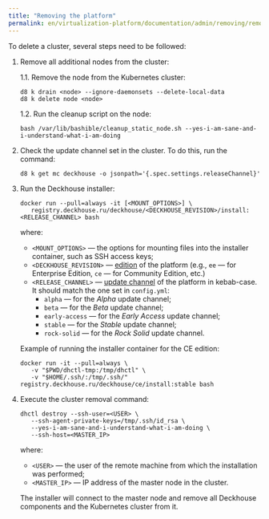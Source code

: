 ```yaml
---
title: "Removing the platform"
permalink: en/virtualization-platform/documentation/admin/removing/removing.html
---
```


To delete a cluster, several steps need to be followed:

1. Remove all additional nodes from the cluster:

   1.1. Remove the node from the Kubernetes cluster:
   ```shell
   d8 k drain <node> --ignore-daemonsets --delete-local-data
   d8 k delete node <node>
   ```

   1.2. Run the cleanup script on the node:
   ```shell
   bash /var/lib/bashible/cleanup_static_node.sh --yes-i-am-sane-and-i-understand-what-i-am-doing
   ```

2. Check the update channel set in the cluster. To do this, run the command:
   ```shell
   d8 k get mc deckhouse -o jsonpath='{.spec.settings.releaseChannel}'
   ```

3. Run the Deckhouse installer:
   ```shell
   docker run --pull=always -it [<MOUNT_OPTIONS>] \
      registry.deckhouse.ru/deckhouse/<DECKHOUSE_REVISION>/install:<RELEASE_CHANNEL> bash
   ```

   where:
   - `<MOUNT_OPTIONS>` — the options for mounting files into the installer container, such as SSH access keys;
   - `<DECKHOUSE_REVISION>` — [edition](../editions.html) of the platform (e.g., `ee` — for Enterprise Edition, `ce` — for Community Edition, etc.)
   - `<RELEASE_CHANNEL>` — [update channel](../update_channels.html) of the platform in kebab-case. It should match the one set in `config.yml`:
     - `alpha` — for the *Alpha* update channel;
     - `beta` — for the *Beta* update channel;
     - `early-access` — for the *Early Access* update channel;
     - `stable` — for the *Stable* update channel;
     - `rock-solid` — for the *Rock Solid* update channel.

   Example of running the installer container for the CE edition:
   ```shell
   docker run -it --pull=always \
      -v "$PWD/dhctl-tmp:/tmp/dhctl" \
      -v "$HOME/.ssh/:/tmp/.ssh/" registry.deckhouse.ru/deckhouse/ce/install:stable bash
   ```

4. Execute the cluster removal command:
   ```shell
   dhctl destroy --ssh-user=<USER> \
      --ssh-agent-private-keys=/tmp/.ssh/id_rsa \
      --yes-i-am-sane-and-i-understand-what-i-am-doing \
      --ssh-host=<MASTER_IP>
   ```

   where:
   - `<USER>` — the user of the remote machine from which the installation was performed;
   - `<MASTER_IP>` — IP address of the master node in the cluster.

   The installer will connect to the master node and remove all Deckhouse components and the Kubernetes cluster from it.